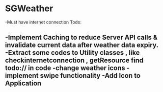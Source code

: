 # SGWeather


-Must have internet connection
Todo:

-Implement Caching to reduce Server API calls & invalidate current data after weather data expiry.
-Extract some codes to Utility classes , like checkinternetconnection , getResource find todo:// in code
-change weather icons
-implement swipe functionality
-Add Icon to Application
-
